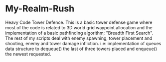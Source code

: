 # My-Realm-Rush
Heavy Code Tower Defence.
This is a basic tower defense game where most of the code is related to 3D world grid waypoint allocation and the implementation of a basic pathfinding algorithm;
"Breadth First Search". The rest of my scripts deal with enemy spawning, tower placement and shooting, enemy and tower damage infliction.
i.e: implementation of queues data structure to dequeue() the last of three towers placed and enqueue() the newest requested.
